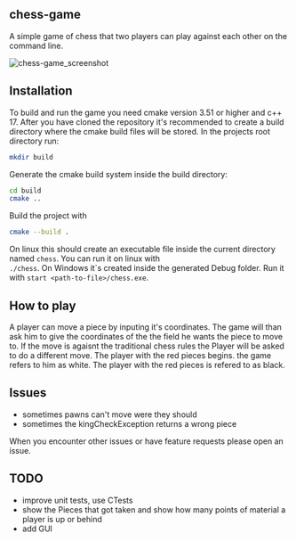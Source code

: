 ## chess-game

A simple game of chess that two players can play against each other on the command line.

![chess-game_screenshot](https://github.com/user-attachments/assets/9731ac26-89d6-4ba5-a7b5-65c47964ea60)

## Installation
To build and run the game you need cmake version 3.51 or higher and c++ 17.
After you have cloned the repository it's recommended to create a build directory where the cmake build files will be stored. In the projects root directory run:
```bash 
mkdir build
```
Generate the cmake build system inside the build directory:
```bash
cd build
cmake ..
```
Build the project with
```bash
cmake --build .
```
 On linux this should create an executable file inside the current directory named ```chess```. You can run it on linux with \
 ```./chess```. On Windows it`s created inside the generated Debug folder. Run it with ```start <path-to-file>/chess.exe```.

 ## How to play
A player can move a piece by inputing it's coordinates. The game will than ask him to give the coordinates of the the field he wants the piece to move to. If the move is agaisnt the traditional chess rules the Player will be asked to do a different move.
The player with the red pieces begins. the game refers to him as white. The player with the red pieces is refered to as black.
 
## Issues
- sometimes pawns can't move were they should
- sometimes the kingCheckException returns a wrong piece

When you encounter other issues or have feature requests please open an issue.

## TODO
- improve unit tests, use CTests
- show the Pieces that got taken and show how many points of material a player is up or behind
- add GUI
